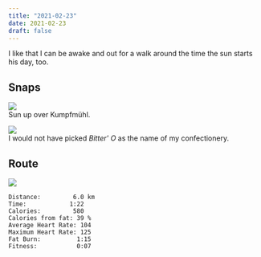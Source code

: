 ```yaml
---
title: "2021-02-23"
date: 2021-02-23
draft: false
---
```

I like that I can be awake and out for a walk around the time the sun starts his day, too.

## Snaps

![](/IMG_8740_s.jpg)  
Sun up over Kumpfmühl.

![](/IMG_8743_s.jpg)  
I would not have picked _Bitter' O_ as the name of my confectionery.

## Route

![](/20210223.jpg)  

```
Distance:         6.0 km
Time:            1:22
Calories:         580    
Calories from fat: 39 %
Average Heart Rate: 104
Maximum Heart Rate: 125
Fat Burn:          1:15
Fitness:           0:07
```
